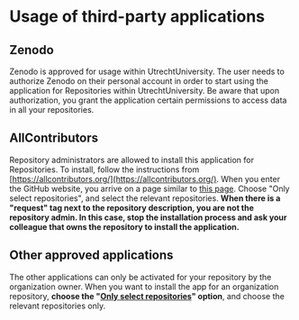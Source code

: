 # Usage of third-party applications

## Zenodo
Zenodo is approved for usage within UtrechtUniversity. The user needs to authorize Zenodo on their personal account in order to start using the application for Repositories within UtrechtUniversity. Be aware that upon authorization, you grant the application certain permissions to access data in all your repositories.

## AllContributors
Repository administrators are allowed to install this application for Repositories. To install, follow the instructions from [https://allcontributors.org/](https://allcontributors.org/). When you enter the GitHub website, you arrive on a page similar to [this page](https://github.com/UtrechtUniversity/getting-started/blob/main/images/allcontributors.png). Choose "Only select repositories", and select the relevant repositories. **When there is a "request" tag next to the repository description, you are not the repository admin. In this case, stop the installation process and ask your colleague that owns the repository to install the application.**

## Other approved applications
The other applications can only be activated for your repository by the organization owner. When you want to install the app for an organization repository, **choose the "[Only select repositories](https://github.com/UtrechtUniversity/getting-started/blob/main/images/slack_intergration.png)" option**, and choose the relevant repositories only.  

 
